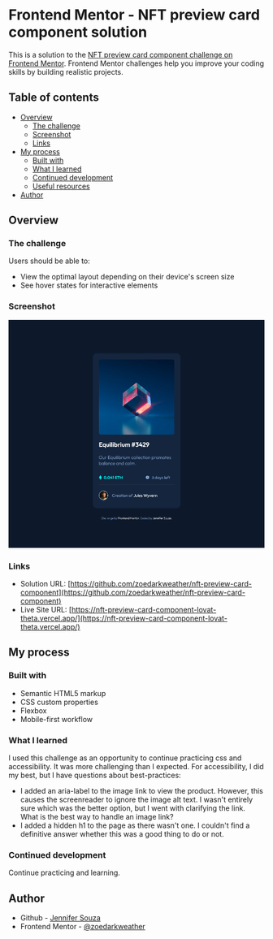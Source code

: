 # Frontend Mentor - NFT preview card component solution

This is a solution to the [NFT preview card component challenge on Frontend Mentor](https://www.frontendmentor.io/challenges/nft-preview-card-component-SbdUL_w0U). Frontend Mentor challenges help you improve your coding skills by building realistic projects. 

## Table of contents

- [Overview](#overview)
  - [The challenge](#the-challenge)
  - [Screenshot](#screenshot)
  - [Links](#links)
- [My process](#my-process)
  - [Built with](#built-with)
  - [What I learned](#what-i-learned)
  - [Continued development](#continued-development)
  - [Useful resources](#useful-resources)
- [Author](#author)


## Overview

### The challenge

Users should be able to:

- View the optimal layout depending on their device's screen size
- See hover states for interactive elements

### Screenshot

![](./screenshot.png)

### Links

- Solution URL: [https://github.com/zoedarkweather/nft-preview-card-component](https://github.com/zoedarkweather/nft-preview-card-component)
- Live Site URL: [https://nft-preview-card-component-lovat-theta.vercel.app/](https://nft-preview-card-component-lovat-theta.vercel.app/)

## My process

### Built with

- Semantic HTML5 markup
- CSS custom properties
- Flexbox
- Mobile-first workflow

### What I learned

I used this challenge as an opportunity to continue practicing css and accessibility. It was more challenging than I expected. For accessibility, I did my best, but I have questions about best-practices:
- I added an aria-label to the image link to view the product. However, this causes the screenreader to ignore the image alt text. I wasn't entirely sure which was the better option, but I went with clarifying the link. What is the best way to handle an image link?
- I added a hidden h1 to the page as there wasn't one. I couldn't find a definitive answer whether this was a good thing to do or not.  

### Continued development

Continue practicing and learning.

## Author

- Github - [Jennifer Souza](https://github.com/zoedarkweather)
- Frontend Mentor - [@zoedarkweather](https://www.frontendmentor.io/profile/zoedarkweather)
